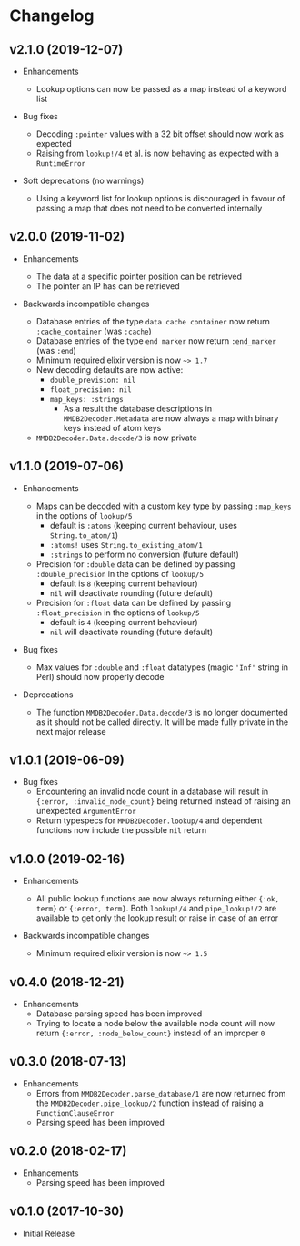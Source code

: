 # Changelog

## v2.1.0 (2019-12-07)

- Enhancements
    - Lookup options can now be passed as a map instead of a keyword list

- Bug fixes
    - Decoding `:pointer` values with a 32 bit offset should now work as expected
    - Raising from `lookup!/4` et al. is now behaving as expected with a `RuntimeError`

- Soft deprecations (no warnings)
    - Using a keyword list for lookup options is discouraged in favour of passing a map that does not need to be converted internally

## v2.0.0 (2019-11-02)

- Enhancements
    - The data at a specific pointer position can be retrieved
    - The pointer an IP has can be retrieved

- Backwards incompatible changes
    - Database entries of the type `data cache container` now return `:cache_container` (was `:cache`)
    - Database entries of the type `end marker` now return `:end_marker` (was `:end`)
    - Minimum required elixir version is now `~> 1.7`
    - New decoding defaults are now active:
        - `double_prevision: nil`
        - `float_precision: nil`
        - `map_keys: :strings`
            - As a result the database descriptions in `MMDB2Decoder.Metadata` are now always a map with binary keys instead of atom keys
    - `MMDB2Decoder.Data.decode/3` is now private

## v1.1.0 (2019-07-06)

- Enhancements
    - Maps can be decoded with a custom key type by passing `:map_keys` in the options of `lookup/5`
        - default is `:atoms` (keeping current behaviour, uses `String.to_atom/1`)
        - `:atoms!` uses `String.to_existing_atom/1`
        - `:strings` to perform no conversion (future default)
    - Precision for `:double` data can be defined by passing `:double_precision` in the options of `lookup/5`
        - default is `8` (keeping current behaviour)
        - `nil` will deactivate rounding (future default)
    - Precision for `:float` data can be defined by passing `:float_precision` in the options of `lookup/5`
        - default is `4` (keeping current behaviour)
        - `nil` will deactivate rounding (future default)

- Bug fixes
    - Max values for `:double` and `:float` datatypes (magic `'Inf'` string in Perl) should now properly decode

- Deprecations
    - The function `MMDB2Decoder.Data.decode/3` is no longer documented as it should not be called directly. It will be made fully private in the next major release

## v1.0.1 (2019-06-09)

- Bug fixes
    - Encountering an invalid node count in a database will result in `{:error, :invalid_node_count}` being returned instead of raising an unexpected `ArgumentError`
    - Return typespecs for `MMDB2Decoder.lookup/4` and dependent functions now include the possible `nil` return

## v1.0.0 (2019-02-16)

- Enhancements
    - All public lookup functions are now always returning either `{:ok, term}` or `{:error, term}`. Both `lookup!/4` and `pipe_lookup!/2` are available to get only the lookup result or raise in case of an error

- Backwards incompatible changes
    - Minimum required elixir version is now `~> 1.5`

## v0.4.0 (2018-12-21)

- Enhancements
    - Database parsing speed has been improved
    - Trying to locate a node below the available node count will now return `{:error, :node_below_count}` instead of an improper `0`

## v0.3.0 (2018-07-13)

- Enhancements
    - Errors from `MMDB2Decoder.parse_database/1` are now returned from the `MMDB2Decoder.pipe_lookup/2` function instead of raising a `FunctionClauseError`
    - Parsing speed has been improved

## v0.2.0 (2018-02-17)

- Enhancements
    - Parsing speed has been improved

## v0.1.0 (2017-10-30)

- Initial Release
